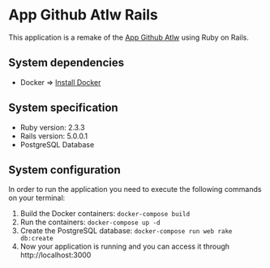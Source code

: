 # App Github Atlw Rails

This application is a remake of the [App Github Atlw](https://github.com/demmet/app_github_atlw) using Ruby on Rails.

## System dependencies

- Docker => [Install Docker](https://docs.docker.com/engine/installation/)

## System specification

- Ruby version: 2.3.3
- Rails version: 5.0.0.1
- PostgreSQL Database

## System configuration

In order to run the application you need to execute the following commands on your terminal:

1. Build the Docker containers: `docker-compose build`
1. Run the containers: `docker-compose up -d`
1. Create the PostgreSQL database: `docker-compose run web rake db:create`
1. Now your application is running and you can access it through http://localhost:3000
